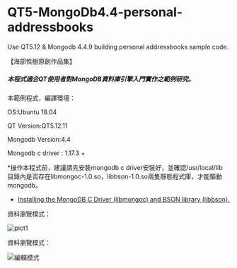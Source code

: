 # QT5-MongoDb4.4-personal-addressbooks

Use QT5.12 &amp; Mongodb 4.4.9 building personal addressbooks sample code. 

【海部性樹原創作品集】

##### 本程式適合QT使用者對MongoDB資料庫引擎入門實作之範例研究。

本範例程式，編譯環境： 

OS:Ubuntu 18.04 

QT Version:QT5.12.11 

Mongodb Version:4.4 

Mongodb c driver : 1.17.3 + 

*操作本程式前，建議請先安裝mongodb c driver安裝好，並確認/usr/local/lib 目錄內是否存在libmongoc-1.0.so，libbson-1.0.so兩隻靜態程式庫，才能驅動mongodb。

* [Installing the MongoDB C Driver (libmongoc) and BSON library (libbson).](http://mongoc.org/libmongoc/current/installing.html)


資料瀏覽模式：

![pict1](https://blog-imgs-142.fc2.com/h/i/b/hiboosingsu/Screenshot_20210930_092926.png)

資料瀏覽模式：

![編輯模式](https://blog-imgs-142.fc2.com/h/i/b/hiboosingsu/Screenshot_20210930_092952.png)
